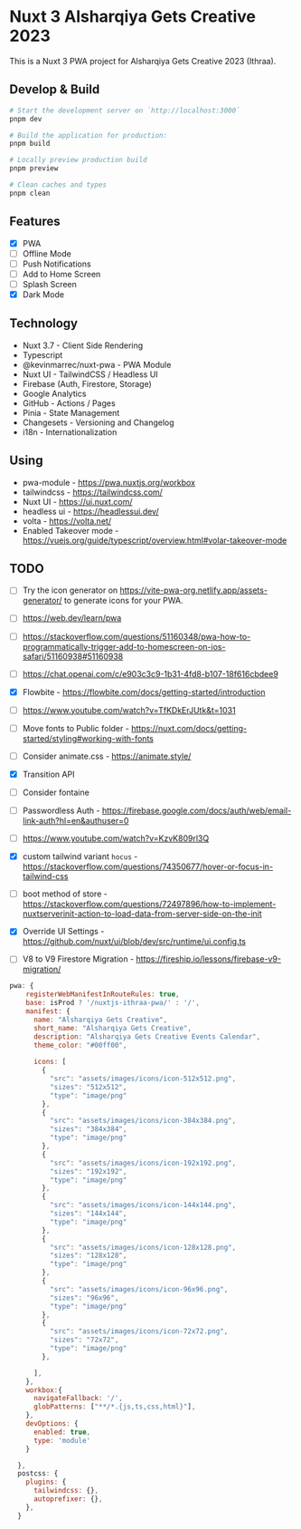# Nuxt 3 Alsharqiya Gets Creative 2023

This is a Nuxt 3 PWA project for Alsharqiya Gets Creative 2023 (Ithraa).

## Develop & Build

```bash
# Start the development server on `http://localhost:3000`
pnpm dev

# Build the application for production:
pnpm build

# Locally preview production build
pnpm preview

# Clean caches and types
pnpm clean
```

## Features

- [x] PWA
- [ ] Offline Mode
- [ ] Push Notifications
- [ ] Add to Home Screen
- [ ] Splash Screen
- [x] Dark Mode

## Technology

- Nuxt 3.7 - Client Side Rendering
- Typescript
- @kevinmarrec/nuxt-pwa - PWA Module
- Nuxt UI - TailwindCSS / Headless UI
- Firebase (Auth, Firestore, Storage)
- Google Analytics
- GitHub - Actions / Pages
- Pinia - State Management
- Changesets - Versioning and Changelog
- i18n - Internationalization

## Using

- pwa-module - <https://pwa.nuxtjs.org/workbox>
- tailwindcss - <https://tailwindcss.com/>
- Nuxt UI - <https://ui.nuxt.com/>
- headless ui - <https://headlessui.dev/>
- volta - <https://volta.net/>
- Enabled Takeover mode - <https://vuejs.org/guide/typescript/overview.html#volar-takeover-mode>

## TODO

- [ ] Try the icon generator on <https://vite-pwa-org.netlify.app/assets-generator/> to generate icons for your PWA.
- [ ] <https://web.dev/learn/pwa>
- [ ] <https://stackoverflow.com/questions/51160348/pwa-how-to-programmatically-trigger-add-to-homescreen-on-ios-safari/51160938#51160938>
- [ ] <https://chat.openai.com/c/e903c3c9-1b31-4fd8-b107-18f616cbdee9>
- [x] Flowbite - <https://flowbite.com/docs/getting-started/introduction>
- [ ] <https://www.youtube.com/watch?v=TfKDkErJUtk&t=1031>
- [ ] Move fonts to Public folder - <https://nuxt.com/docs/getting-started/styling#working-with-fonts>
- [ ] Consider animate.css - <https://animate.style/>
- [x] Transition API
- [ ] Consider fontaine
- [ ] Passwordless Auth - <https://firebase.google.com/docs/auth/web/email-link-auth?hl=en&authuser=0>
- [ ] <https://www.youtube.com/watch?v=KzvK809rl3Q>
- [x] custom tailwind variant `hocus` - <https://stackoverflow.com/questions/74350677/hover-or-focus-in-tailwind-css>
- [ ] boot method of store - <https://stackoverflow.com/questions/72497896/how-to-implement-nuxtserverinit-action-to-load-data-from-server-side-on-the-init>
- [x] Override UI Settings - <https://github.com/nuxt/ui/blob/dev/src/runtime/ui.config.ts>
- [ ] V8 to V9 Firestore Migration - <https://fireship.io/lessons/firebase-v9-migration/>


```js
pwa: {
    registerWebManifestInRouteRules: true,
    base: isProd ? '/nuxtjs-ithraa-pwa/' : '/',
    manifest: {
      name: "Alsharqiya Gets Creative",
      short_name: "Alsharqiya Gets Creative",
      description: "Alsharqiya Gets Creative Events Calendar",
      theme_color: "#00ff00",
      
      icons: [
        {
          "src": "assets/images/icons/icon-512x512.png",
          "sizes": "512x512",
          "type": "image/png"
        },
        {
          "src": "assets/images/icons/icon-384x384.png",
          "sizes": "384x384",
          "type": "image/png"
        },
        {
          "src": "assets/images/icons/icon-192x192.png",
          "sizes": "192x192",
          "type": "image/png"
        },
        {
          "src": "assets/images/icons/icon-144x144.png",
          "sizes": "144x144",
          "type": "image/png"
        },
        {
          "src": "assets/images/icons/icon-128x128.png",
          "sizes": "128x128",
          "type": "image/png"
        },
        {
          "src": "assets/images/icons/icon-96x96.png",
          "sizes": "96x96",
          "type": "image/png"
        },
        {
          "src": "assets/images/icons/icon-72x72.png",
          "sizes": "72x72",
          "type": "image/png"
        },

      ],
    },
    workbox:{
      navigateFallback: '/',
      globPatterns: ["**/*.{js,ts,css,html}"],
    },
    devOptions: {
      enabled: true,
      type: 'module'
    }

  },
  postcss: {
    plugins: {
      tailwindcss: {},
      autoprefixer: {},
    },
  }
  ```
  